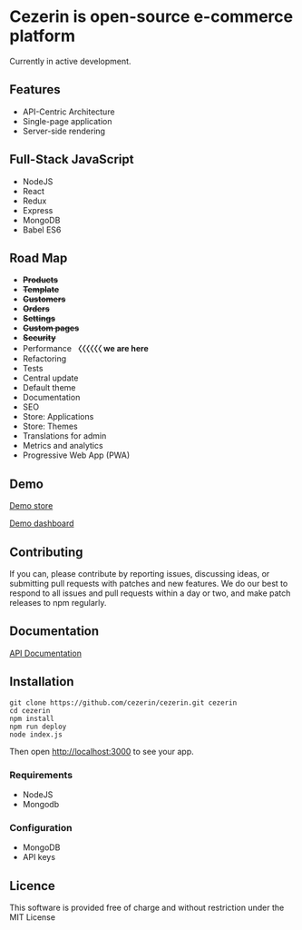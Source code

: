 # Cezerin is open-source e-commerce platform

Currently in active development.

## Features

* API-Centric Architecture
* Single-page application
* Server-side rendering

## Full-Stack JavaScript

* NodeJS
* React
* Redux
* Express
* MongoDB
* Babel ES6


## Road Map

* ~~**Products**~~
* ~~**Template**~~
* ~~**Customers**~~
* ~~**Orders**~~
* ~~**Settings**~~
* ~~**Custom pages**~~
* ~~**Security**~~
* Performance **〈〈〈〈〈〈 we are here**
* Refactoring
* Tests
* Central update
* Default theme
* Documentation
* SEO
* Store: Applications
* Store: Themes
* Translations for admin
* Metrics and analytics
* Progressive Web App (PWA)


## Demo

[Demo store](https://store.cezerin.com)

[Demo dashboard](https://store.cezerin.com/admin)

## Contributing

If you can, please contribute by reporting issues, discussing ideas, or submitting pull requests with patches and new features. We do our best to respond to all issues and pull requests within a day or two, and make patch releases to npm regularly.

## Documentation

[API Documentation](https://doc.cezerin.com)


## Installation

```shell
git clone https://github.com/cezerin/cezerin.git cezerin
cd cezerin
npm install
npm run deploy
node index.js
```
Then open <http://localhost:3000> to see your app.

### Requirements

* NodeJS
* Mongodb

### Configuration

- MongoDB
- API keys

## Licence

This software is provided free of charge and without restriction under the MIT License
